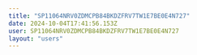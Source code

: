 ```yaml
---
title: "SP11064NRV0ZDMCPB84BKDZFRV7TW1E7BE0E4N727"
date: 2024-10-04T17:41:56.153Z
user: SP11064NRV0ZDMCPB84BKDZFRV7TW1E7BE0E4N727
layout: "users"
---
```

    